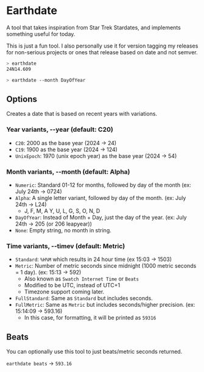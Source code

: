 # Earthdate

A tool that takes inspiration from Star Trek Stardates, and implements something useful for today.

This is just a fun tool. I also personally use it for version tagging my releases for non-serious projects or ones that release based on date and not semver.

```sh
> earthdate
24N14.609

> earthdate --month DayOfYear
```

## Options

Creates a date that is based on recent years with variations.

### Year variants, --year (default: C20)

- `C20`: 2000 as the base year (2024 -> 24)
- `C19`: 1900 as the base year (2024 -> 124)
- `UnixEpoch`: 1970 (unix epoch year) as the base year (2024 -> 54)

### Month variants, --month (default: Alpha)

- `Numeric`: Standard 01-12 for months, followed by day of the month (ex: July 24th -> 0724)
- `Alpha`: A single letter variant, followed by day of the month. (ex: July 24th -> L24)
  - J, F, M, A Y, U, L, G, S, O, N, D
- `DayOfYear`: Instead of Month + Day, just the day of the year. (ex: July 24th -> 205 (or 206 leapyear))
- `None`: Empty string, no month in string.

### Time variants, --timev (default: Metric)

- `Standard`: `%H%M` which results in 24 hour time (ex 15:03 -> 1503)
- `Metric`: Number of metric seconds since midnight (1000 metric seconds = 1 day). (ex: 15:13 -> 592)
  - Also known as `Swatch Internet Time` or `Beats`
  - Modified to be UTC, instead of UTC+1
  - Timezone support coming later.
- `FullStandard`: Same as `Standard` but includes seconds.
- `FullMetric`: Same as `Metric` but includes seconds/higher precision. (ex: 15:14:09 -> 593.16)
  - In this case, for formatting, it will be printed as `59316`

## Beats

You can optionally use this tool to just beats/metric seconds returned.

`earthdate beats` -> `593.16`